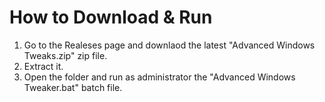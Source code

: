# How to Download & Run
1. Go to the Realeses page and downlaod the latest "Advanced Windows Tweaks.zip" zip file.
2. Extract it.
3. Open the folder and run as administrator the "Advanced Windows Tweaker.bat" batch file.
